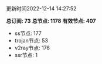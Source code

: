 更新时间2022-12-14 14:27:52

**总订阅: 73**
**总节点: 1178**
**有效节点: 407**
- ss节点: 177
- trojan节点: 53
- v2ray节点: 176
- ssr节点: 1
